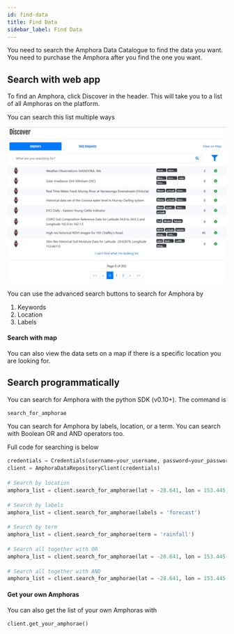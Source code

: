 ```yaml
---
id: find-data
title: Find Data
sidebar_label: Find Data
---
```


You need to search the Amphora Data Catalogue to find the data you want. You need to purchase the Amphora after you find the one you want.

## Search with web app

To find an Amphora, click Discover in the header. This will take you to a list of all Amphoras on the platform. 

You can search this list multiple ways 

![Data market search](/img/screenshots/DataMarketSearch.jpg)

You can use the advanced search buttons to search for Amphora by 
1) Keywords
2) Location
3) Labels

#### Search with map

You can also view the data sets on a map if there is a specific location you are looking for.

## Search programmatically

You can search for Amphora with the python SDK (v0.10+). The command is
```py
search_for_amphorae
```
You can search for Amphora by labels, location, or a term. You can search with Boolean OR and AND operators too.

Full code for searching is below
```py
credentials = Credentials(username=your_username, password=your_password)
client = AmphoraDataRepositoryClient(credentials)

# Search by location
amphora_list = client.search_for_amphorae(lat = -28.641, lon = 153.445, dist = 50)

# Search by labels
amphora_list = client.search_for_amphorae(labels = 'forecast')

# Search by term
amphora_list = client.search_for_amphorae(term = 'rainfall')

# Search all together with OR
amphora_list = client.search_for_amphorae(lat = -28.641, lon = 153.445, dist = 50, labels = 'forecast', term = 'rainfall', search_term = 'OR')

# Search all together with AND
amphora_list = client.search_for_amphorae(lat = -28.641, lon = 153.445, dist = 50, labels = 'forecast', term = 'rainfall', search_term = 'AND')
```

#### Get your own Amphoras

You can also get the list of your own Amphoras with
```py
client.get_your_amphorae()
```
